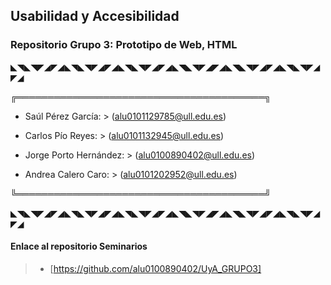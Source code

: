 ## Usabilidad y Accesibilidad
### Repositorio Grupo 3: Prototipo de Web, HTML


◣◥◣◥◤◢◤◢◣◥◣◥◤◢◤◢◣◥◣◥◤◢◤◢◣◥◣◥◤◢◤◢◣◥◣◥◤◢◤◢◣◥◣◥◤◢◤◢

╔════════════════════════════════════════╗
- Saúl Pérez García: > (alu0101129785@ull.edu.es)

- Carlos Pío Reyes: > (alu0101132945@ull.edu.es)

- Jorge Porto Hernández: > (alu0100890402@ull.edu.es)

- Andrea Calero Caro: > (alu0101202952@ull.edu.es)

╚════════════════════════════════════════╝


◣◥◣◥◤◢◤◢◣◥◣◥◤◢◤◢◣◥◣◥◤◢◤◢◣◥◣◥◤◢◤◢◣◥◣◥◤◢◤◢◣◥◣◥◤◢◤◢

#### Enlace al repositorio Seminarios
> - [https://github.com/alu0100890402/UyA_GRUPO3]


